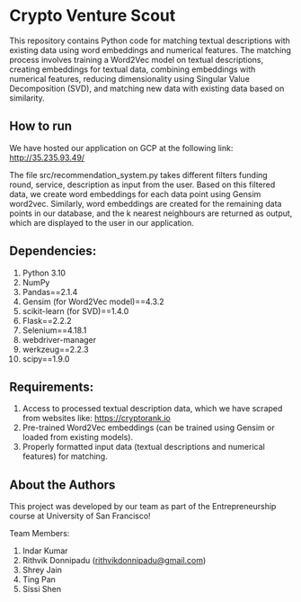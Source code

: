 # Crypto Venture Scout

This repository contains Python code for matching textual descriptions with existing data using word embeddings and numerical features. The matching process involves training a Word2Vec model on textual descriptions, creating embeddings for textual data, combining embeddings with numerical features, reducing dimensionality using Singular Value Decomposition (SVD), and matching new data with existing data based on similarity.

## How to run

We have hosted our application on GCP at the following link: http://35.235.93.49/

The file src/recommendation_system.py takes different filters funding round, service, description as input from the user. Based on this filtered data, we create word embeddings for each data point using Gensim word2vec. Similarly, word embeddings are created for the remaining data points in our database, and the k nearest neighbours are returned as output, which are displayed to the user in our application.


## Dependencies:
1. Python 3.10
2. NumPy
3. Pandas==2.1.4
4. Gensim (for Word2Vec model)==4.3.2
5. scikit-learn (for SVD)==1.4.0
6. Flask==2.2.2
7. Selenium==4.18.1
8. webdriver-manager
9. werkzeug==2.2.3
10. scipy==1.9.0

## Requirements:
1. Access to processed textual description data, which we have scraped from websites like: https://cryptorank.io
2. Pre-trained Word2Vec embeddings (can be trained using Gensim or loaded from existing models).
3. Properly formatted input data (textual descriptions and numerical features) for matching.

## About the Authors

This project was developed by our team as part of the Entrepreneurship course at University of San Francisco!

Team Members:
1. Indar Kumar
2. Rithvik Donnipadu (rithvikdonnipadu@gmail.com)
3. Shrey Jain 
4. Ting Pan
5. Sissi Shen





